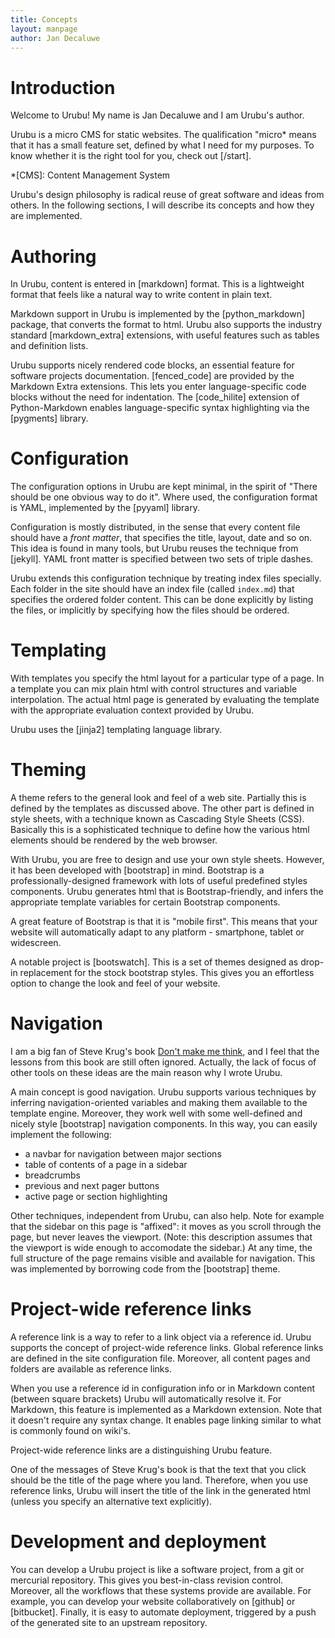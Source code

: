 ```yaml
---
title: Concepts 
layout: manpage 
author: Jan Decaluwe
---
```


Introduction
============

Welcome to Urubu! My name is Jan Decaluwe and I am Urubu's author.

Urubu is a micro CMS for static websites.  The qualification "micro* means that
it has a small feature set, defined by what I need for my purposes.  To know
whether it is the right tool for you, check out [/start]. 

*[CMS]: Content Management System

Urubu's design philosophy is radical reuse of great software and ideas from
others. In the following sections, I will describe its concepts and how
they are implemented.

Authoring
=========

In Urubu, content is entered in [markdown] format. This is a lightweight format
that feels like a natural way to write content in plain text.

Markdown support in Urubu is implemented by the [python_markdown] package, that
converts the format to html. Urubu also supports the industry standard
[markdown_extra] extensions, with useful features such as tables and definition
lists.

Urubu supports nicely rendered code blocks, an essential feature for software
projects documentation. [fenced_code] are provided by the Markdown Extra
extensions.  This lets you enter language-specific code blocks without the need
for indentation. The [code_hilite] extension of Python-Markdown enables
language-specific syntax highlighting via the [pygments] library.

Configuration
=============

The configuration options in Urubu are kept minimal, in the spirit of "There
should be one obvious way to do it".  Where used, the configuration format is
YAML, implemented by the [pyyaml] library.

Configuration is mostly distributed, in the sense that every content file
should have a *front matter*, that specifies the title, layout, date and so on.
This idea is found in many tools, but Urubu reuses the technique from [jekyll].
YAML front matter is specified between two sets of triple dashes.

Urubu extends this configuration technique by treating index files specially.
Each folder in the site should have an index file (called `index.md`) that
specifies the ordered folder content. This can be done explicitly by listing
the files, or implicitly by specifying how the files should be ordered. 

Templating
==========

With templates you specify the html layout for a particular type of a page.
In a template you can mix plain html with control structures and variable
interpolation. The actual html page is generated by evaluating the template
with the appropriate evaluation context provided by Urubu.

Urubu uses the [jinja2] templating language library.


Theming
=======

A theme refers to the general look and feel of a web site. Partially this is
defined by the templates as discussed above. The other part is defined in style
sheets, with a technique known as Cascading Style Sheets (CSS). Basically
this is a sophisticated technique to define how the various html elements
should be rendered by the web browser.

With Urubu, you are free to design and use your own style sheets. However, it
has been developed with [bootstrap] in mind.  Bootstrap is a
professionally-designed framework with lots of useful predefined styles
components. Urubu generates html that is Bootstrap-friendly, and infers the
appropriate template variables for certain Bootstrap components. 

A great feature of Bootstrap is that it is "mobile first". This means that your
website will automatically adapt to any platform - smartphone, tablet or
widescreen.

A notable project is [bootswatch]. This is a set of themes designed as drop-in
replacement for the stock bootstrap styles. This gives you an effortless
option to change the look and feel of your website.

Navigation
==========

I am a big fan of Steve Krug's book [Don't make me think][dmmt],
and I feel that the lessons from this book are still often ignored.
Actually, the lack of focus of other tools on these ideas are the
main reason why I wrote Urubu.

[dmmt]: http://www.amazon.com/Dont-Make-Me-Think-Usability/dp/0321344758

A main concept is good navigation. Urubu supports various techniques
by inferring navigation-oriented variables and making them available to
the template engine. Moreover, they work well with some well-defined
and nicely style [bootstrap] navigation components. In this way,
you can easily implement the following:

* a navbar for navigation between major sections
* table of contents of a page in a sidebar
* breadcrumbs
* previous and next pager buttons
* active page or section highlighting 

Other techniques, independent from Urubu, can also help. Note for example that
the sidebar on this page is "affixed": it moves as you scroll through the page,
but never leaves the viewport. (Note: this description assumes that the
viewport is wide enough to accomodate the sidebar.) At any time, the full
structure of the page remains visible and available for navigation. This was
implemented by borrowing code from the [bootstrap] theme.

Project-wide reference links 
============================

A reference link is a way to refer to a link object via a reference id. Urubu
supports the concept of project-wide reference links.  Global reference links
are defined in the site configuration file.  Moreover, all content pages and
folders are available as reference links.

When you use a reference id in configuration info or in Markdown content
(between square brackets) Urubu will automatically resolve it. For Markdown,
this feature is implemented as a Markdown extension. Note that it doesn't
require any syntax change. It enables page linking similar to what is commonly
found on wiki's. 

Project-wide reference links are a distinguishing Urubu feature.

One of the messages of Steve Krug's book is that the text that you click should
be the title of the page where you land. Therefore, when you use reference
links, Urubu will insert the title of the link in the generated html (unless
you specify an alternative text explicitly).

Development and deployment
==========================

You can develop a Urubu project is like a software project, from a git or
mercurial repository.  This gives you best-in-class revision control.
Moreover, all the workflows that these systems provide are available. For
example, you can develop your website collaboratively on [github] or
[bitbucket].  Finally, it is easy to automate deployment, triggered by a push
of the generated site to an upstream repository. 
